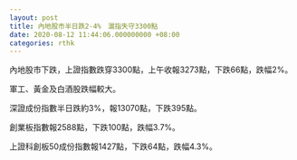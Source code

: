 ```yaml
---
layout: post
title: 內地股市半日跌2-4%　滬指失守3300點
date: 2020-08-12 11:44:06.000000000 +08:00
categories: rthk
---
```


內地股市下跌，上證指數跌穿3300點，上午收報3273點，下跌66點，跌幅2%。

軍工、黃金及白酒股跌幅較大。

深證成份指數半日跌約3%，報13070點，下跌395點。

創業板指數報2588點，下跌100點，跌幅3.7%。

上證科創板50成份指數報1427點，下跌64點，跌幅4.3%。
